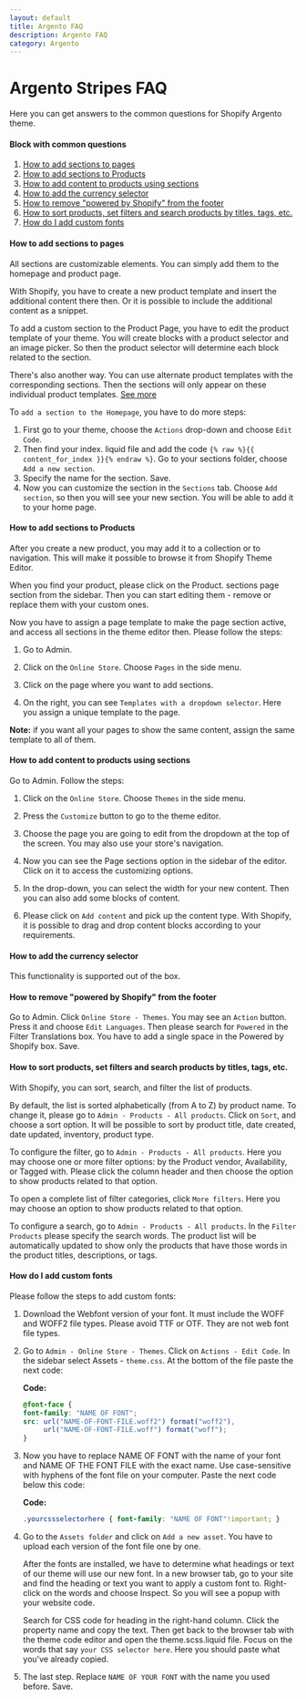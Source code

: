 ```yaml
---
layout: default
title: Argento FAQ
description: Argento FAQ
category: Argento
---
```


# Argento Stripes FAQ

Here you can get answers to the common questions for Shopify Argento theme.

#### **Block with common questions**

 1. [How to add sections to pages](#how-to-add-sections-to-pages)
 2.	[How to add sections to Products](#how-to-add-sections-to-products)
 3.	[How to add content to products using sections](#how-to-add-content-to-products-using-sections)
 4.	[How to add the currency selector](#how-to-add-the-currency-selector)
 5.	[How to remove "powered by Shopify" from the footer](#how-to-remove-powered-by-shopify-from-the-footer)
 6.	[How to sort products, set filters and search products by titles, tags, etc.](#how-to-sort-products-set-filters-and-search-products-by-titles-tags-etc)
 7. [How do I add custom fonts](#how-do-i-add-custom-fonts)

#### How to add sections to pages

All sections are customizable elements. You can simply add them to the homepage and product page.

With Shopify, you have to create a new product template and insert the additional content there then. Or it is possible to include the additional content as a snippet.

To add a custom section to the Product Page, you have to edit the product template of your theme. You will create blocks with a product selector and an image picker. So then the product selector will determine each block related to the section.

There's also another way. You can use alternate product templates with the corresponding sections. Then the sections will only appear on these individual product templates. [See more](https://shopify.dev/themes/architecture/templates#alternate-templates)

To `add a section to the Homepage`, you have to do more steps: 

 1. First go to your theme, choose the `Actions` drop-down and choose `Edit Code`.
 2. Then find your index. liquid file and add the code `{% raw %}{{ content_for_index }}{% endraw %}`. Go to your sections folder, choose `Add a new section`.
 3. Specify the name for the section. Save.
 4. Now you can customize the section in the `Sections` tab. Choose `Add section`, so then you will see your new section. You will be able to add it to your home page.

#### How to add sections to Products

After you create a new product, you may add it to a collection or to navigation. This will make it possible to browse it from Shopify Theme Editor.

When you find your product, please click on the Product. sections page section from the sidebar. Then you can start editing them - remove or replace them with your custom ones.

Now you have to assign a page template to make the page section active, and access all sections in the theme editor then. Please follow the steps:

1. Go to Admin.

2. Click on the `Online Store`. Choose `Pages` in the side menu.

3. Click on the page where you want to add sections.

4. On the right, you can see `Templates with a dropdown selector`. Here you assign a unique template to the page.

**Note:** if you want all your pages to show the same content, assign the same template to all of them.

#### How to add content to products using sections

Go to Admin. Follow the steps:

1. Click on the `Online Store`. Choose `Themes` in the side menu.

2. Press the `Customize` button to go to the theme editor.

3. Choose the page you are going to edit from the dropdown at the top of the screen. You may also use your store's navigation.

4. Now you can see the Page sections option in the sidebar of the editor. Click on it to access the customizing options.

5. In the drop-down, you can select the width for your new content. Then you can also add some blocks of content. 

6. Please click on `Add content` and pick up the content type. With Shopify, it is possible to drag and drop content blocks according to your requirements.

#### How to add the currency selector

This functionality is supported out of the box.

#### How to remove "powered by Shopify" from the footer

Go to Admin. Click `Online Store - Themes`. You may see an `Action` button. Press it and choose `Edit Languages`.
Then please search for `Powered` in the Filter Translations box. You have to add a single space in the Powered by Shopify box. Save.

#### How to sort products, set filters and search products by titles, tags, etc.

With Shopify, you can sort, search, and filter the list of products.

By default, the list is sorted alphabetically (from A to Z) by product name. To change it, please go to `Admin - Products - All products`.
Click on `Sort`, and choose a sort option. It will be possible to sort by product title, date created, date updated, inventory, product type.

To configure the filter, go to `Admin - Products - All products`. Here you may choose one or more filter options: by the Product vendor, Availability, or Tagged with. Please click the column header and then choose the option to show products related to that option.

To open a complete list of filter categories, click `More filters`. Here you may choose an option to show products related to that option.

To configure a search, go to `Admin - Products - All products`. In the `Filter Products` please specify the search words. The product list will be automatically updated to show only the products that have those words in the product titles, descriptions, or tags.

#### How do I add custom fonts

Please follow the steps to add custom fonts:

 1. Download the Webfont version of your font. It must include the WOFF and WOFF2 file types. Please avoid TTF or OTF. They are not web font file types.

 2. Go to `Admin - Online Store - Themes`. Click on `Actions - Edit Code`. In the sidebar select Assets - `theme.css`. At the bottom of the file paste the next code:

	**Code:** 
	```css
	@font-face {
	font-family: "NAME OF FONT";
	src: url("NAME-OF-FONT-FILE.woff2") format("woff2"),
	     url("NAME-OF-FONT-FILE.woff") format("woff");
	}
	```

 3. Now you have to replace NAME OF FONT with the name of your font and NAME OF THE FONT FILE with the exact name. Use case-sensitive with hyphens of the font file on your computer. Paste the next code below this code:

	**Code:** 
	```css
	.yourcssselectorhere { font-family: "NAME OF FONT"!important; }
	```

 4. Go to the `Assets folder` and click on `Add a new asset`. You have to upload each version of the font file one by one.

	After the fonts are installed, we have to determine what headings or text of our theme will use our new font. In a new browser tab, go to your site and find the heading or text you want to apply a custom font to. Right-click on the words and choose Inspect. So you will see a popup with your website code.

	Search for CSS code for heading in the right-hand column. Click the property name and copy the text. Then get back to the browser tab with the theme code editor and open the theme.scss.liquid file. Focus on the words that say `your CSS selector here`. Here you should paste what you've already copied.

 5. The last step. Replace `NAME OF YOUR FONT` with the name you used before. Save.
